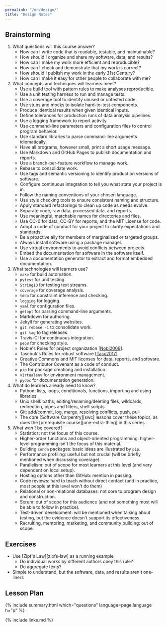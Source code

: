 ```yaml
---
permalink: "/en/design/"
title: "Design Notes"
---
```


## Brainstorming

1.  What questions will this course answer?
    -   How can I write code that is readable, testable, and maintainable?
    -   How should I organize and share my software, data, and results?
    -   How can I make my work more efficient and reproducible?
    -   How can I check and demonstrate that my work is correct?
    -   How should I publish my work in the early 21st Century?
    -   How can I make it easy for other people to collaborate with me?
1.  What concepts and techniques will learners meet?
    -   Use a build tool with pattern rules to make analyses reproducible.
    -   Use a unit testing harness to run and manage tests.
    -   Use a coverage tool to identify unused or untested code.
    -   Use stubs and mocks to isolate hard-to-test components.
    -   Produce identical results when given identical inputs.
    -   Define tolerances for production runs of data analysis pipelines.
    -   Use a logging framework to report activity.
    -   Use command-line parameters and configuration files to control program behavior.
    -   Use standard libraries to parse command-line arguments idiomatically.
    -   Have all programs, however small, print a short usage message.
    -   Use Markdown and GitHub Pages to publish documentation and reports.
    -   Use a branch-per-feature workflow to manage work.
    -   Rebase to consolidate work.
    -   Use tags and semantic versioning to identify production versions of software.
    -   Configure continuous integration to tell you what state your project is in.
    -   Follow the naming conventions of your chosen language.
    -   Use style checking tools to ensure consistent naming and structure.
    -   Apply standard refactorings to clean up code as needs evolve.
    -   Separate code, raw data, processed data, and reports.
    -   Use meaningful, matchable names for directories and files.
    -   Use CC-0 for data, CC-BY for reports, and the MIT License for code.
    -   Adopt a code of conduct for your project to clarify expectations and standards.
    -   Be a proactive ally for members of marginalized or targeted groups.
    -   Always install software using a package manager.
    -   Use virtual environments to avoid conflicts between projects.
    -   Embed the documentation for software in the software itself.
    -   Use a documentation generator to extract and format embedded documentation.
1.  What technologies will learners use?
    -   `make` for build automation.
    -   `pytest` for unit testing.
    -   `StringIO` for testing text streams.
    -   `coverage` for coverage analysis.
    -   `tdda` for constraint inference and checking.
    -   `logging` for logging.
    -   `yaml` for configuration files.
    -   `getopt` for parsing command-line arguments.
    -   Markdown for authoring.
    -   Jekyll for generating websites.
    -   `git rebase -i` to consolidate work.
    -   `git tag` to tag releases.
    -   Travis-CI for continuous integration.
    -   `pep8` for checking style.
    -   Noble's Rules for project organization [[Nobl2009](#CITE)].
    -   Taschuk's Rules for robust software [[Tasc2017](#CITE)].
    -   Creative Commons and MIT licenses for data, reports, and software.
    -   The Contributor Covenant as a code of conduct.
    -   `pip` for package creationg and installation.
    -   `virtualenv` for environment management.
    -   `pydoc` for documentation generation.
1.  What do learners already need to know?
    -   Python: lists, loops, conditionals, functions, importing and using libraries
    -   Unix shell: paths, editing/renaming/deleting files, wildcards, redirection, pipes and filters, shell scripts
    -   Git: add/commit, log, merge, resolving conflicts, push, pull
    -   The core [Software Carpentry][swc] lessons cover these topics, as does the [prerequisite course][one-extra-thing] in this series
1.  What *won't* be covered?
    -   Statistics: not the focus of this course.
    -   Higher-order functions and object-oriented programming: higher-level programming isn't the focus of this material.
    -   Building `conda` packages: basic ideas are illustrated by `pip`.
    -   Performance profiling: useful but not crucial (will be briefly mentioned when discussing coverage).
    -   Parallelism: out of scope for most learners at this level (and very dependent on local setup).
    -   Hosting options other than GitHub: mention in passing.
    -   Code reviews: hard to teach without direct contact (and in practice, most people at this level won't do them)
    -   Relational or non-relational databases: not core to program design and construction.
    -   Scrum: out of scope for this audience (and not something most will be able to follow in practice).
    -   Test-driven development: will be mentioned when talking about testing, but the evidence doesn't support its effectiveness.
    -   Recruiting, mentoring, marketing, and community building: out of scope.

## Exercises

-   Use [Zipf's Law][zipfs-law] as a running example
    -   Do individual works by different authors obey this rule?
    -   Do aggregate texts?
-   Simple to understand, but the software, data, and results aren't one-liners

## Lesson Plan

{% include summary.html which="questions" language=page.language h="p" %}

{% include links.md %}
